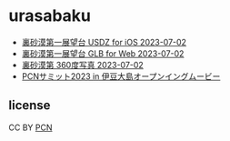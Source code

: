 # urasabaku

- [裏砂漠第一展望台 USDZ for iOS 2023-07-02](https://code4fukui.github.io/urasabaku/urasabaku-tenbo1.usdz)
- [裏砂漠第一展望台 GLB for Web 2023-07-02](https://code4fukui.github.io/urasabaku/urasabaku-tenbo1.glb)
- [裏砂漠第 360度写真 2023-07-02](https://code4fukui.github.io/urasabaku/urasabaku-20230702.jpg)
- [PCNサミット2023 in 伊豆大島オープンイングムービー](https://www.youtube.com/watch?v=pPAkqAeYlFw)

## license

CC BY [PCN](https://pcn.club/)

